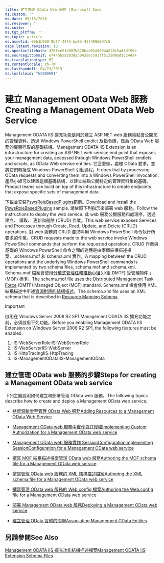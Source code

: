 ```yaml
---
title: 建立管理 OData Web 服務 |Microsoft Docs
ms.custom: ''
ms.date: 09/13/2016
ms.reviewer: ''
ms.suite: ''
ms.tgt_pltfrm: ''
ms.topic: article
ms.assetid: 06b1b050-0bf7-48f5-ba05-43f489d597c0
caps.latest.revision: 10
ms.openlocfilehash: 476fce9fc087b870bad93a9204a820c5a84df99e
ms.sourcegitcommit: e7445ba8203da304286c591ff513900ad1c244a4
ms.translationtype: MT
ms.contentlocale: zh-TW
ms.lasthandoff: 04/23/2019
ms.locfileid: "62080691"
---
```

# <a name="creating-a-management-odata-web-service"></a><span data-ttu-id="fe2d8-102">建立 Management OData Web 服務</span><span class="sxs-lookup"><span data-stu-id="fe2d8-102">Creating a Management OData Web Service</span></span>

<span data-ttu-id="fe2d8-103">Management ODATA IIS 擴充功能是用於建立 ASP.NET web 服務端點會公開您的管理資料，透過 Windows PowerShell cmdlet 及指令碼，做為 OData Web 服務的實體存取的基礎結構。</span><span class="sxs-lookup"><span data-stu-id="fe2d8-103">Management ODATA IIS Extension is an infrastructure for creating an ASP.NET web service end point that exposes your management data, accessed through Windows PowerShell cmdlets and scripts, as OData Web service entities.</span></span> <span data-ttu-id="fe2d8-104">它這麼做，處理 OData 要求，並將它們轉換成 Windows PowerShell 引動過程。</span><span class="sxs-lookup"><span data-stu-id="fe2d8-104">It does that by processing OData requests and converting them into a Windows PowerShell invocation.</span></span> <span data-ttu-id="fe2d8-105">產品小組可以建置這個基礎結構，以建立端點公開特定的管理資料集的基礎。</span><span class="sxs-lookup"><span data-stu-id="fe2d8-105">Product teams can build on top of this infrastructure to create endpoints that expose specific sets of management data.</span></span>

<span data-ttu-id="fe2d8-106">下載並安裝[PswsRoleBasedPlugins](https://code.msdn.microsoft.com:443/windowsdesktop/PswsRoleBasedPlugins-9c79b75a)範例。</span><span class="sxs-lookup"><span data-stu-id="fe2d8-106">Download and install the [PswsRoleBasedPlugins](https://code.msdn.microsoft.com:443/windowsdesktop/PswsRoleBasedPlugins-9c79b75a) sample.</span></span> <span data-ttu-id="fe2d8-107">請依照下列指示來部署 web 服務。</span><span class="sxs-lookup"><span data-stu-id="fe2d8-107">Follow the instructions to deploy the web service.</span></span> <span data-ttu-id="fe2d8-108">此 web 服務公開服務和處理序，透過建立、 讀取、 更新和刪除 (CRUD) 作業。</span><span class="sxs-lookup"><span data-stu-id="fe2d8-108">This web service exposes Services and Processes through Create, Read, Update, and Delete (CRUD) operations.</span></span> <span data-ttu-id="fe2d8-109">對 web 服務的 CRUD 要求叫用 Windows PowerShell 命令執行所要求的作業。</span><span class="sxs-lookup"><span data-stu-id="fe2d8-109">CRUD requests made to the web service invoke  Windows PowerShell commands that perform the requested operations.</span></span> <span data-ttu-id="fe2d8-110">CRUD 作業與基礎的 Windows PowerShell 命令之間的對應是由兩個結構描述檔案、.schema.mof 和 schema.xml 實作。</span><span class="sxs-lookup"><span data-stu-id="fe2d8-110">A mapping between the CRUD operations and the underlying Windows PowerShell commands is implemented by two schema files, schema.mof and schema.xml.</span></span> <span data-ttu-id="fe2d8-111">Schema.mof 檔案會使用[分散式管理任務推動小組](https://www.dmtf.org/)(小組 DMTF) 受管理物件 」 (MOF) 標準。</span><span class="sxs-lookup"><span data-stu-id="fe2d8-111">The schema.mof file uses the [Distributed Management  Task Force](https://www.dmtf.org/) (DMTF) Managed Object (MOF) standard.</span></span> <span data-ttu-id="fe2d8-112">Schema.xml 檔會使用 XML 結構描述中所述[資源對應的結構描述](./resource-mapping-schema.md)。</span><span class="sxs-lookup"><span data-stu-id="fe2d8-112">The schema.xml file uses an XML schema that is described in [Resource Mapping Schema](./resource-mapping-schema.md).</span></span>

> [!IMPORTANT]
> <span data-ttu-id="fe2d8-113">啟用在 Windows Server 2008 R2 SP1 Management ODATA IIS 擴充功能之前，必須啟用下列功能。</span><span class="sxs-lookup"><span data-stu-id="fe2d8-113">Before you enabling Management ODATA IIS Extension on Windows Server 2008 R2 SP1, the following features must be enabled.</span></span>
>
> 1.  <span data-ttu-id="fe2d8-114">IIS-WebServerRole</span><span class="sxs-lookup"><span data-stu-id="fe2d8-114">IIS-WebServerRole</span></span>
> 2.  <span data-ttu-id="fe2d8-115">IIS-WebServer</span><span class="sxs-lookup"><span data-stu-id="fe2d8-115">IIS-WebServer</span></span>
> 3.  <span data-ttu-id="fe2d8-116">IIS-HttpTracing</span><span class="sxs-lookup"><span data-stu-id="fe2d8-116">IIS-HttpTracing</span></span>
> 4.  <span data-ttu-id="fe2d8-117">IIS-ManagementOData</span><span class="sxs-lookup"><span data-stu-id="fe2d8-117">IIS-ManagementOData</span></span>

## <a name="steps-for-creating-a-management-odata-web-service"></a><span data-ttu-id="fe2d8-118">建立管理 OData web 服務的步驟</span><span class="sxs-lookup"><span data-stu-id="fe2d8-118">Steps for creating a Management OData web service</span></span>

<span data-ttu-id="fe2d8-119">下列主題說明如何建立和部署管理 OData web 服務。</span><span class="sxs-lookup"><span data-stu-id="fe2d8-119">The following topics describe how to create and deploy a Management OData web service.</span></span>

- [<span data-ttu-id="fe2d8-120">將資源新增至管理 OData Web 服務</span><span class="sxs-lookup"><span data-stu-id="fe2d8-120">Adding Resources to a Management OData Web Service</span></span>](./adding-resources-to-a-management-odata-web-service.md)

- [<span data-ttu-id="fe2d8-121">Management OData web 服務中實作自訂授權</span><span class="sxs-lookup"><span data-stu-id="fe2d8-121">Implementing Custom Authorization for a Management OData web service</span></span>](./implementing-custom-authorization-for-a-management-odata-web-service.md)

- [<span data-ttu-id="fe2d8-122">Management OData web 服務實作 SessionConfiguration</span><span class="sxs-lookup"><span data-stu-id="fe2d8-122">Implementing SessionConfiguration for a Management OData web service</span></span>](./implementing-sessionconfiguration-for-a-management-odata-web-service.md)

- [<span data-ttu-id="fe2d8-123">撰寫 MOF 結構描述檔案管理 OData web 服務</span><span class="sxs-lookup"><span data-stu-id="fe2d8-123">Authoring the MOF schema file for a Management OData web service</span></span>](./authoring-the-mof-schema-file-for-a-management-odata-web-service.md)

- [<span data-ttu-id="fe2d8-124">撰寫管理 OData web 服務的 XML 結構描述檔案</span><span class="sxs-lookup"><span data-stu-id="fe2d8-124">Authoring the XML schema file for a Management OData web service</span></span>](./authoring-the-xml-schema-file-for-a-management-odata-web-service.md)

- [<span data-ttu-id="fe2d8-125">撰寫管理 OData web 服務的 Web.config 檔案</span><span class="sxs-lookup"><span data-stu-id="fe2d8-125">Authoring the Web.config file for a Management OData web service</span></span>](./authoring-the-web-config-file-for-a-management-odata-web-service.md)

- [<span data-ttu-id="fe2d8-126">部署 Management OData web 服務</span><span class="sxs-lookup"><span data-stu-id="fe2d8-126">Deploying a Management OData web service</span></span>](./deploying-a-management-odata-web-service.md)

- [<span data-ttu-id="fe2d8-127">建立管理 OData 實體的關聯</span><span class="sxs-lookup"><span data-stu-id="fe2d8-127">Associating Management OData Entities</span></span>](./associating-management-odata-entities.md)

## <a name="see-also"></a><span data-ttu-id="fe2d8-128">另請參閱</span><span class="sxs-lookup"><span data-stu-id="fe2d8-128">See Also</span></span>

[<span data-ttu-id="fe2d8-129">Management ODATA IIS 擴充功能結構描述檔案</span><span class="sxs-lookup"><span data-stu-id="fe2d8-129">Management ODATA IIS Extension Schema Files</span></span>](./management-odata-iis-extension-schema-files.md)

